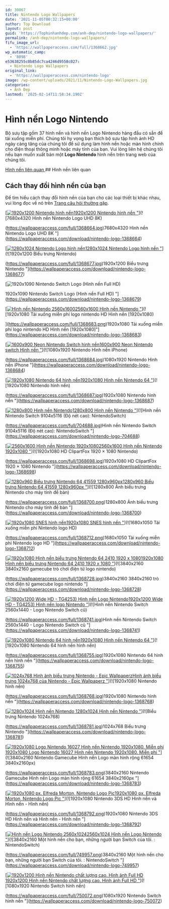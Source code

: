 ```yaml
---
id: 30067
title: Nintendo Logo Wallpapers
date: '2021-11-05T00:32:15+00:00'
author: Top Download
layout: post
guid: 'https://Tophinhanhdep.com/anh-dep/nintendo-logo-wallpapers/'
permalink: /anh-dep/nintendo-logo-wallpapers/
fifu_image_url:
  - 'https://wallpaperaccess.com/full/1368662.jpg'
wp_automatic_camp:
  - '8098'
e53638255c0b85dc7ca4246d9558c027:
  - Nintendo Logo Wallpapers
original_link:
  - 'https://wallpaperaccess.com/nintendo-logo'
image: /wp-content/uploads/2021/11/Nintendo-Logo-Wallpapers.jpg
categories:
  - Ảnh Đẹp
lastmod: '2025-02-14T11:58:34.190Z'
---
```

# Hình nền Logo Nintendo

Bộ sưu tập gồm 37 hình nền và hình nền Logo Nintendo hàng đầu có sẵn để tải xuống miễn phí. Chúng tôi hy vọng bạn thích bộ sưu tập hình ảnh HD ngày càng tăng của chúng tôi để sử dụng làm hình nền hoặc màn hình chính cho điện thoại thông minh hoặc máy tính của bạn. Vui lòng liên hệ chúng tôi nếu bạn muốn xuất bản một **Logo Nintendo** hình nền trên trang web của chúng tôi.

[Hình nền liên quan ](#related) ## Hình nền liên quan

## Cách thay đổi hình nền của bạn

Để tìm hiểu cách thay đổi hình nền của bạn cho các loại thiết bị khác nhau, vui lòng đọc về nó trên [Trang câu hỏi thường gặp](https://tophinhanhdep.com/faq/).

  
[[![1920x1200 Nintendo hình nền](https://wallpaperaccess.com/full/1368662.jpg)1920x1200 Nintendo hình nền "](https://wallpaperaccess.com/download/nintendo-logo-1368662)](![7680x4320 Hình nền Nintendo Logo UHD 8K)

(https://wallpaperaccess.com/full/1368664.jpg)7680x4320 Hình nền Nintendo Logo UHD 8K "](https://wallpaperaccess.com/download/nintendo-logo-1368664)

[[![1280x1024 Nintendo Logo hình nền](https://wallpaperaccess.com/full/1368675.jpg)1280x1024 Nintendo Logo hình nền "](https://wallpaperaccess.com/download/nintendo-logo-1368675)](![1920x1200 Biểu trưng Nintendo)

(https://wallpaperaccess.com/full/1368677.jpg)1920x1200 Biểu trưng Nintendo "](https://wallpaperaccess.com/download/nintendo-logo-1368677)

[![1920x1090 Nintendo Switch Logo (Hình nền Full HD)](https://wallpaperaccess.com/full/1368679.png)

1920x1090 Nintendo Switch Logo (Hình nền Full HD) "](https://wallpaperaccess.com/download/nintendo-logo-1368679)

[[![Hình nền Nintendo 2560x1600](https://wallpaperaccess.com/full/1368680.jpg)2560x1600 Hình nền Nintendo "](https://wallpaperaccess.com/download/nintendo-logo-1368680)](![1920x1080 Tải xuống miễn phí logo nintendo HD Hình nền [1920x1080)

](https://wallpaperaccess.com/full/1368683.png)1920x1080 Tải xuống miễn phí logo nintendo HD Hình nền \[1920x1080\]"](https://wallpaperaccess.com/download/nintendo-logo-1368683)

[[![1600x900 Neon Nintendo Switch hình nền](https://wallpaperaccess.com/full/236640.png)1600x900 Neon Nintendo switch Hình nền "](https://wallpaperaccess.com/download/nintendo-logo-236640)](![1080x1920 Nintendo Hình nền iPhone)

(https://wallpaperaccess.com/full/1368684.jpg)1080x1920 Nintendo Hình nền iPhone "](https://wallpaperaccess.com/download/nintendo-logo-1368684)

[[![1920x1080 Nintendo 64 hình nền](https://wallpaperaccess.com/full/1368686.png)1920x1080 Hình nền Nintendo 64 "](https://wallpaperaccess.com/download/nintendo-logo-1368686)](![1920x1080 Nintendo hình nền)

(https://wallpaperaccess.com/full/1368687.jpg)1920x1080 Nintendo hình nền "](https://wallpaperaccess.com/download/nintendo-logo-1368687)

[[![1280x800 Hình nền Nintendo](https://wallpaperaccess.com/full/1368693.jpg)1280x800 Hình nền Nintendo "](https://wallpaperaccess.com/download/nintendo-logo-1368693)](![Hình nền Nintendo Switch 9104x5116 (Độ nét cao): NintendoSwitch)

(https://wallpaperaccess.com/full/704688.jpg)Hình nền Nintendo Switch 9104x5116 (Độ nét cao): NintendoSwitch "](https://wallpaperaccess.com/download/nintendo-logo-704688)

[[![2560x1600 Hình nền Nintendo 1920x1080](https://wallpaperaccess.com/full/1368695.jpg)2560x1600 Hình nền Nintendo 1920x1080 "](https://wallpaperaccess.com/download/nintendo-logo-1368695)](![1920x1080 HD ClipartFox 1920 × 1080 Nintendo)

(https://wallpaperaccess.com/full/1368698.jpg)1920x1080 HD ClipartFox 1920 × 1080 Nintendo "](https://wallpaperaccess.com/download/nintendo-logo-1368698)

[[![1280x960 Biểu trưng Nintendo 64 41559 1280x960px](https://wallpaperaccess.com/full/1368699.jpg)1280x960 Biểu trưng Nintendo 64 41559 1280x960px "](https://wallpaperaccess.com/download/nintendo-logo-1368699)](![1280x800 Ảnh biểu trưng Nintendo cho máy tính để bàn)

(https://wallpaperaccess.com/full/1368700.png)1280x800 Ảnh biểu trưng Nintendo cho máy tính để bàn "](https://wallpaperaccess.com/download/nintendo-logo-1368700)

[[![1920x1080 SNES hình nền](https://wallpaperaccess.com/full/1368711.jpg)1920x1080 SNES hình nền "](https://wallpaperaccess.com/download/nintendo-logo-1368711)](![1680x1050 Tải xuống miễn phí Nintendo logo HD)

(https://wallpaperaccess.com/full/1368712.png)1680x1050 Tải xuống miễn phí Nintendo logo HD "](https://wallpaperaccess.com/download/nintendo-logo-1368712)

[[![1920x1080 Hình nền biểu trưng Nintendo 64 2410 1920 x 1080](https://wallpaperaccess.com/full/1368722.jpg)1920x1080 Hình nền biểu trưng Nintendo 64 2410 1920 x 1080 "](https://wallpaperaccess.com/download/nintendo-logo-1368722)](![3840x2160 3840x2160 gamecube trò chơi điện tử logo nintendo)

(https://wallpaperaccess.com/full/1368728.jpg)3840x2160 3840x2160 trò chơi điện tử gamecube logo nintendo "](https://wallpaperaccess.com/download/nintendo-logo-1368728)

[[![1920x1200 Wide HD - TG4253) Hình nền Logo Nintendo](https://wallpaperaccess.com/full/1368732.jpg)1920x1200 Wide HD - TG4253) Hình nền logo Nintendo "](https://wallpaperaccess.com/download/nintendo-logo-1368732)](![Hình nền Nintendo Switch 2560x1440 - Logo Nintendo Switch cũ)

(https://wallpaperaccess.com/full/1368741.jpg)Hình nền Nintendo Switch 2560x1440 - Logo Nintendo Switch cũ "](https://wallpaperaccess.com/download/nintendo-logo-1368741)

[[![1920x1080 Nintendo 64 hình nền](https://wallpaperaccess.com/full/1368749.jpg)1920x1080 Hình nền Nintendo 64 "](https://wallpaperaccess.com/download/nintendo-logo-1368749)](![1920x1080 Nintendo 64 hình nền hình nền)

(https://wallpaperaccess.com/full/1368755.jpg)1920x1080 Nintendo 64 hình nền hình nền "](https://wallpaperaccess.com/download/nintendo-logo-1368755)

[[![1024x768 Hình ảnh biểu trưng Nintendo - Epic Wallpaperz](https://wallpaperaccess.com/full/1368767.jpg)Hình ảnh biểu trưng 1024x768 của Nintendo - Epic Wallpaperz "](https://wallpaperaccess.com/download/nintendo-logo-1368767)](![1920x1080 Nintendo hình nền)

(https://wallpaperaccess.com/full/1368768.jpg)1920x1080 Nintendo hình nền "](https://wallpaperaccess.com/download/nintendo-logo-1368768)

[[![1280x1024 Hình nền Nintendo](https://wallpaperaccess.com/full/1368773.jpg) 1280x1024 Hình nền Nintendo "](https://wallpaperaccess.com/download/nintendo-logo-1368773)](![Biểu trưng Nintendo 1024x768)

(https://wallpaperaccess.com/full/1368781.jpg)1024x768 Biểu trưng Nintendo "](https://wallpaperaccess.com/download/nintendo-logo-1368781)

[[![1920x1080 Logo Nintendo 16027 Hình nền Nintendo 1920x1080.  Miễn phí](https://wallpaperaccess.com/full/1368782.jpg)1920x1080 Logo Nintendo 16027 Hình nền Nintendo 1920x1080. Miễn phí "](https://wallpaperaccess.com/download/nintendo-logo-1368782)](![3840x2160 Nintendo Gamecube Hình nền Logo màn hình rộng 61654 3840x2160px)

(https://wallpaperaccess.com/full/1368783.png)3840x2160 Nintendo Gamecube Hình nền Logo màn hình rộng 61654 3840x2160px "](https://wallpaperaccess.com/download/nintendo-logo-1368783)

[[![1920x1080 px.  Elfreda Morton, Nintendo Logo Pic](https://wallpaperaccess.com/full/1368790.png)1920x1080 px. Elfreda Morton, Nintendo Logo Pic "](https://wallpaperaccess.com/download/nintendo-logo-1368790)](![1920x1080 Nintendo 3DS HD Hình nền và Hình nền - Hình nền)

(https://wallpaperaccess.com/full/1368792.png)1920x1080 Nintendo 3DS HD Hình nền và Hình nền - Hình nền "](https://wallpaperaccess.com/download/nintendo-logo-1368792)

 [[![Hình nền Logo Nintendo 2560x1024](https://wallpaperaccess.com/full/1368795.jpg)2560x1024 Hình nền Logo Nintendo "](https://wallpaperaccess.com/download/nintendo-logo-1368795)](![3840x2160 Một hình nền cho bạn, những người bạn Switch của tôi.  : NintendoSwitch)

(https://wallpaperaccess.com/full/749957.png)3840x2160 Một hình nền cho bạn, những người bạn Switch của tôi. : NintendoSwitch "](https://wallpaperaccess.com/download/nintendo-logo-749957)

[[![1920x1200 Hình nền Nintendo chất lượng cao.  Hình ảnh Full HD](https://wallpaperaccess.com/full/1368810.jpg)1920x1200 Hình nền Nintendo chất lượng cao. Hình ảnh Full HD "](https://wallpaperaccess.com/download/nintendo-logo-1368810)](![1080x1920 Nintendo Switch hình nền)

(https://wallpaperaccess.com/full/750072.png)1080x1920 Nintendo Switch hình nền "](https://wallpaperaccess.com/download/nintendo-logo-750072)
